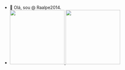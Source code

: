 - 👋 Olá, sou @ Raalpe2014.
- 
  <a href="https://github.com/Raalpe2016">
  <img height="180em" src="https://github-readme-stats.vercel.app/api?username=Raalpe2014&show_icons=false&theme=dark&include_all_commits=true&count_private=true"/>
  <img height="180em" src="https://github-readme-stats.vercel.app/api/top-langs/?username=Raalpe2014&layout=compact&langs_count=7&theme=dark"/>
</div>
<div style="display: inline_block"><br>
